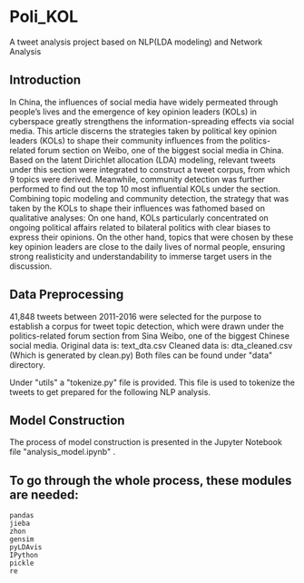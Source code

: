# Poli_KOL
A tweet analysis project based on NLP(LDA modeling) and Network Analysis

## Introduction
In China, the influences of social media have widely permeated through people’s lives and the emergence of key opinion leaders (KOLs) in cyberspace greatly strengthens the information-spreading effects via social media. This article discerns the strategies taken by political key opinion leaders (KOLs) to shape their community influences from the politics-related forum section on Weibo, one of the biggest social media in China. Based on the latent Dirichlet allocation (LDA) modeling, relevant tweets under this section were integrated to construct a tweet corpus, from which 9 topics were derived. Meanwhile, community detection was further performed to find out the top 10 most influential KOLs under the section. Combining topic modeling and community detection, the strategy that was taken by the KOLs to shape their influences was fathomed based on qualitative analyses: On one hand, KOLs particularly concentrated on ongoing political affairs related to bilateral politics with clear biases to express their opinions. On the other hand, topics that were chosen by these key opinion leaders are close to the daily lives of normal people, ensuring strong realisticity and understandability to immerse target users in the discussion.

## Data Preprocessing
41,848 tweets between 2011-2016 were selected for the purpose to establish a corpus for tweet topic detection, which were drawn under the politics-related forum section from Sina Weibo, one of the biggest Chinese social media. 
Original data is: text_dta.csv
Cleaned data is: dta_cleaned.csv (Which is generated by clean.py)
Both files can be found under "data" directory.

Under "utils" a "tokenize.py" file is provided. This file is used to tokenize the tweets to get prepared for the following NLP analysis.

## Model Construction
The process of model construction is presented in the Jupyter Notebook file "analysis_model.ipynb" .

## To go through the whole process, these modules are needed:

```
pandas
jieba
zhon
gensim
pyLDAvis
IPython
pickle
re
```

